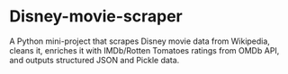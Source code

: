 # Disney-movie-scraper
A Python mini-project that scrapes Disney movie data from Wikipedia, cleans it, enriches it with IMDb/Rotten Tomatoes ratings from OMDb API, and outputs structured JSON and Pickle data.
